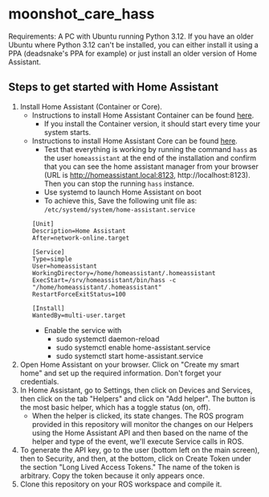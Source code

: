 # moonshot_care_hass

Requirements: A PC with Ubuntu running Python 3.12. If you have an older Ubuntu where Python 3.12 can't be installed, you can either install it using a PPA (deadsnake's PPA for example) or just install an older version of Home Assistant.

## Steps to get started with Home Assistant

1. Install Home Assistant (Container or Core).
   - Instructions to install Home Assistant Container can be found [here](https://www.home-assistant.io/installation/generic-x86-64#install-home-assistant-container).
     - If you install the Container version, it should start every time your system starts.   
   - Instructions to install Home Assistant Core can be found [here](https://www.home-assistant.io/installation/linux#install-home-assistant-core).
     - Test that everything is working by running the command `hass` as the user `homeassistant` at the end of the installation and confirm that you can see the home assistant manager from your browser (URL is http://homeassistant.local:8123, http://localhost:8123). Then you can stop the running `hass` instance. 
     - Use systemd to launch Home Assistant on boot
     - To achieve this, Save the following unit file as: `/etc/systemd/system/home-assistant.service`
	 ```
	 [Unit]
	 Description=Home Assistant
	 After=network-online.target

	 [Service]
	 Type=simple 
	 User=homeassistant
	 WorkingDirectory=/home/homeassistant/.homeassistant
	 ExecStart=/srv/homeassistant/bin/hass -c "/home/homeassistant/.homeassistant"
	 RestartForceExitStatus=100

	 [Install]
	 WantedBy=multi-user.target

	 ```
     - Enable the service with
       - sudo systemctl daemon-reload
       - sudo systemctl enable home-assistant.service
       - sudo systemctl start home-assistant.service
2. Open Home Assistant on your browser. Click on "Create my smart home" and set up the required information. Don't forget your credentials.
3. In Home Assistant, go to Settings, then click on Devices and Services, then click on the tab "Helpers" and click on "Add helper". The button is the most basic helper, which has a toggle status (on, off). 
   - When the helper is clicked, its state changes. The ROS program provided in this repository will monitor the changes on our Helpers using the Home Assistant API and then based on the name of the helper and type of the event, we'll execute Service calls in ROS.
4. To generate the API key, go to the user (bottom left on the main screen), then to Security, and then, at the bottom, click on Create Token under the section "Long Lived Access Tokens." The name of the token is arbitrary. Copy the token because it only appears once.
5. Clone this repository on your ROS workspace and compile it.








